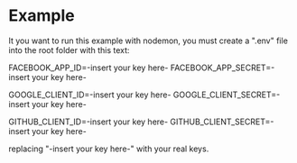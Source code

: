 # Example

It you want to run this example with nodemon, you must create a ".env" file into the root folder with this text:

FACEBOOK_APP_ID=-insert your key here-
FACEBOOK_APP_SECRET=-insert your key here-

GOOGLE_CLIENT_ID=-insert your key here-
GOOGLE_CLIENT_SECRET=-insert your key here-

GITHUB_CLIENT_ID=-insert your key here-
GITHUB_CLIENT_SECRET=-insert your key here-

replacing "-insert your key here-" with your real keys.